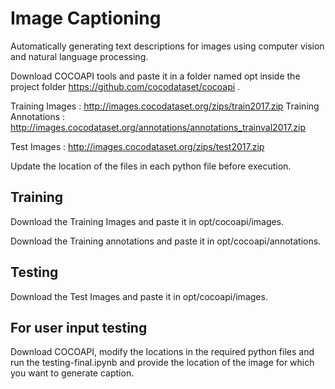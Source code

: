 
# Image Captioning

Automatically generating text descriptions for images using computer vision and natural language processing.

Download COCOAPI tools and paste it in a folder named opt inside the project folder https://github.com/cocodataset/cocoapi .

Training Images : http://images.cocodataset.org/zips/train2017.zip
Training Annotations : http://images.cocodataset.org/annotations/annotations_trainval2017.zip

Test Images : http://images.cocodataset.org/zips/test2017.zip

Update the location of the files in each python file before execution.

## Training
Download the Training Images and paste it in opt/cocoapi/images.

Download the Training annotations and paste it in opt/cocoapi/annotations.

## Testing
Download the Test Images and paste it in opt/cocoapi/images.
## For user input testing
Download COCOAPI, modify the locations in the required python files and run the testing-final.ipynb and provide the location of the image for which you want to generate caption.
